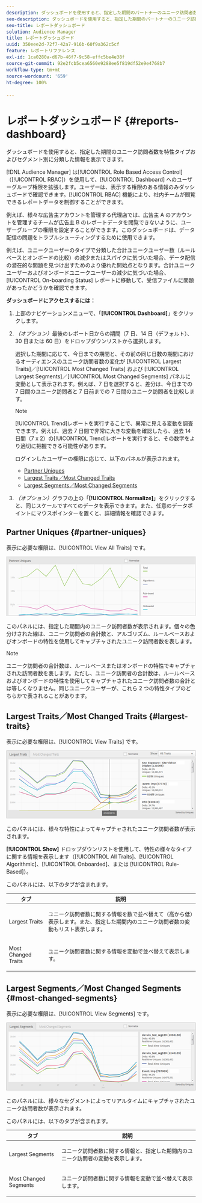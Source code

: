 ```yaml
---
description: ダッシュボードを使用すると、指定した期間のパートナーのユニーク訪問者数を特性タイプおよびセグメント別に分類した情報を表示できます。
seo-description: ダッシュボードを使用すると、指定した期間のパートナーのユニーク訪問者数を特性タイプおよびセグメント別に分類した情報を表示できます。
seo-title: レポートダッシュボード
solution: Audience Manager
title: レポートダッシュボード
uuid: 350eee2d-72f7-42a7-916b-60f9a362c5cf
feature: レポートリファレンス
exl-id: 1ca0280a-d67b-46f7-9c58-effc5be4e38f
source-git-commit: 92e2fcb5cea6560e9288ee5f819df52e9e4768b7
workflow-type: tm+mt
source-wordcount: '659'
ht-degree: 100%

---
```


# レポートダッシュボード {#reports-dashboard}

ダッシュボードを使用すると、指定した期間のユニーク訪問者数を特性タイプおよびセグメント別に分類した情報を表示できます。

<!-- 

c_dashboard.xml

 -->

[!DNL Audience Manager] は[!UICONTROL Role Based Access Control]（[!UICONTROL RBAC]）を使用して、[!UICONTROL Dashboard] へのユーザーグループ権限を拡張します。ユーザーは、表示する権限のある情報のみダッシュボードで確認できます。[!UICONTROL RBAC] 機能により、社内チームが閲覧できるレポートデータを制御することができます。

例えば、様々な広告主アカウントを管理する代理店では、広告主 A のアカウントを管理するチームが広告主 B のレポートデータを閲覧できないように、ユーザーグループの権限を設定することができます。このダッシュボードは、データ配信の問題をトラブルシューティングするために使用できます。

例えば、ユニークユーザーのタイプで分類した合計ユニークユーザー数（ルールベースとオンボードの比較）の減少またはスパイクに気づいた場合、データ配信の潜在的な問題を見つけ出すためのより優れた開始点となります。合計ユニークユーザーおよびオンボードユニークユーザーの減少に気づいた場合、[!UICONTROL On-boarding Status] レポートに移動して、受信ファイルに問題があったかどうかを確認できます。

**ダッシュボードにアクセスするには：**

1. 上部のナビゲーションメニューで、「**[!UICONTROL Dashboard]**」をクリックします。
2. *（オプション）*&#x200B;最後のレポート日からの期間（7 日、14 日（デフォルト）、30 日または 60 日）をドロップダウンリストから選択します。

   選択した期間に応じて、今日までの期間と、その前の同じ日数の期間におけるオーディエンスのユニーク訪問者数の変化が [!UICONTROL Largest Traits]／[!UICONTROL Most Changed Traits] および [!UICONTROL Largest Segments]／[!UICONTROL Most Changed Segments] パネルに変動として表示されます。例えば、7 日を選択すると、差分は、今日までの 7 日間のユニーク訪問者と 7 日前までの 7 日間のユニーク訪問者を比較します。

   >[!NOTE]
   >
   >[!UICONTROL Trend]レポートを実行することで、異常に見える変動を調査できます。例えば、過去 7 日間で非常に大きな変動を確認したら、過去 14 日間（7 x 2）の[!UICONTROL Trend]レポートを実行すると、その数字をより適切に把握できる可能性があります。

   ログインしたユーザーの権限に応じて、以下のパネルが表示されます。

   * [Partner Uniques](../reporting/reports-dashboard.md#partner-uniques)
   * [Largest Traits／Most Changed Traits](../reporting/reports-dashboard.md#largest-traits)
   * [Largest Segments／Most Changed Segments](../reporting/reports-dashboard.md#most-changed-segments)

3. *（オプション）*&#x200B;グラフの上の「**[!UICONTROL Normalize]**」をクリックすると、同じスケールですべてのデータを表示できます。また、任意のデータポイントにマウスポインターを置くと、詳細情報を確認できます。

## Partner Uniques {#partner-uniques}

表示に必要な権限は、[!UICONTROL View All Traits] です。

![](assets/partner_uniques.png)

このパネルには、指定した期間内のユニーク訪問者数が表示されます。個々の色分けされた線は、ユニーク訪問者の合計数と、アルゴリズム、ルールベースおよびオンボードの特性を使用してキャプチャされたユニーク訪問者数を表します。

>[!NOTE]
>
>ユニーク訪問者の合計数は、ルールベースまたはオンボードの特性でキャプチャされた訪問者数を表します。ただし、ユニーク訪問者の合計数は、ルールベースおよびオンボードの特性を使用してキャプチャされたユニーク訪問者数の合計とは等しくなりません。同じユニークユーザーが、これら 2 つの特性タイプのどちらかで表されることがあります。

## Largest Traits／Most Changed Traits {#largest-traits}

表示に必要な権限は、[!UICONTROL View Traits] です。

![](assets/largest_traits.png)

このパネルには、様々な特性によってキャプチャされたユニーク訪問者数が表示されます。

**[!UICONTROL Show]** ドロップダウンリストを使用して、特性の様々なタイプに関する情報を表示します（[!UICONTROL All Traits]、[!UICONTROL Algorithmic]、[!UICONTROL Onboarded]、または [!UICONTROL Rule-Based]）。

このパネルには、以下のタブが含まれます。

<table id="table_DA48BDEB4E0143BEA4EB85AC26FF6AE3"> 
 <thead> 
  <tr> 
   <th colname="col1" class="entry"> タブ </th> 
   <th colname="col2" class="entry"> 説明 </th> 
  </tr> 
 </thead>
 <tbody> 
  <tr> 
   <td colname="col1"> <p><span class="wintitle"> Largest Traits</span> </p> </td> 
   <td colname="col2"> <p>ユニーク訪問者数に関する情報を数で並べ替えて（高から低）表示します。また、指定した期間内のユニーク訪問者数の変動もリスト表示します。 </p> </td> 
  </tr> 
  <tr> 
   <td colname="col1"> <p><span class="wintitle"> Most Changed Traits</span> </p> </td> 
   <td colname="col2"> <p>ユニーク訪問者数に関する情報を変動で並べ替えて表示します。 </p> </td> 
  </tr> 
 </tbody> 
</table>

## Largest Segments／Most Changed Segments {#most-changed-segments}

表示に必要な権限は、[!UICONTROL View Segments] です。

![](assets/largest_segments.png)

このパネルには、様々なセグメントによってリアルタイムにキャプチャされたユニーク訪問者数が表示されます。

このパネルには、以下のタブが含まれます。

<table id="table_8E22E0579FA74C5A86CC40B40B2548BE"> 
 <thead> 
  <tr> 
   <th colname="col1" class="entry"> タブ </th> 
   <th colname="col2" class="entry"> 説明 </th> 
  </tr> 
 </thead>
 <tbody> 
  <tr> 
   <td colname="col1"> <p><span class="wintitle"> Largest Segments</span> </p> </td> 
   <td colname="col2"> <p>ユニーク訪問者数に関する情報と、指定した期間内のユニーク訪問者の変動を表示します。 </p> </td> 
  </tr> 
  <tr> 
   <td colname="col1"> <p><span class="wintitle"> Most Changed Segments</span> </p> </td> 
   <td colname="col2"> <p>ユニーク訪問者数に関する情報を変動で並べ替えて表示します。 </p> </td> 
  </tr> 
 </tbody> 
</table>
